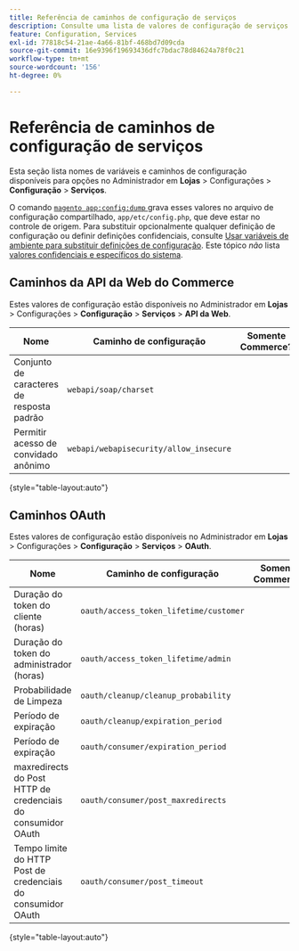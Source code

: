 ```yaml
---
title: Referência de caminhos de configuração de serviços
description: Consulte uma lista de valores de configuração de serviços.
feature: Configuration, Services
exl-id: 77818c54-21ae-4a66-81bf-468bd7d09cda
source-git-commit: 16e9396f19693436dfc7bdac78d84624a78f0c21
workflow-type: tm+mt
source-wordcount: '156'
ht-degree: 0%

---
```


# Referência de caminhos de configuração de serviços

Esta seção lista nomes de variáveis e caminhos de configuração disponíveis para opções no Administrador em **Lojas** > Configurações > **Configuração** > **Serviços**.

O comando [`magento app:config:dump` ](../cli/export-configuration.md) grava esses valores no arquivo de configuração compartilhado, `app/etc/config.php`, que deve estar no controle de origem. Para substituir opcionalmente qualquer definição de configuração ou definir definições confidenciais, consulte [Usar variáveis de ambiente para substituir definições de configuração](override-config-settings.md#environment-variables). Este tópico _não_ lista [valores confidenciais e específicos do sistema](config-reference-sens.md).

## Caminhos da API da Web do Commerce

Estes valores de configuração estão disponíveis no Administrador em **Lojas** > Configurações > **Configuração** > **Serviços** > **API da Web**.

| Nome | Caminho de configuração | Somente Commerce? |
|--------------|--------------|--------------|
| Conjunto de caracteres de resposta padrão | `webapi/soap/charset` | <!-- ![Not Commerce-only](/help/assets/configuration/red-x.png) --> |
| Permitir acesso de convidado anônimo | `webapi/webapisecurity/allow_insecure` | <!-- ![Not Commerce-only](/help/assets/configuration/red-x.png) --> |

{style="table-layout:auto"}

## Caminhos OAuth

Estes valores de configuração estão disponíveis no Administrador em **Lojas** > Configurações > **Configuração** > **Serviços** > **OAuth**.

| Nome | Caminho de configuração | Somente Commerce? |
|--------------|--------------|--------------|
| Duração do token do cliente (horas) | `oauth/access_token_lifetime/customer` | <!-- ![Not Commerce-only](/help/assets/configuration/red-x.png) --> |
| Duração do token do administrador (horas) | `oauth/access_token_lifetime/admin` | <!-- ![Not Commerce-only](/help/assets/configuration/red-x.png) --> |
| Probabilidade de Limpeza | `oauth/cleanup/cleanup_probability` | <!-- ![Not Commerce-only](/help/assets/configuration/red-x.png) --> |
| Período de expiração | `oauth/cleanup/expiration_period` | <!-- ![Not Commerce-only](/help/assets/configuration/red-x.png) --> |
| Período de expiração | `oauth/consumer/expiration_period` | <!-- ![Not Commerce-only](/help/assets/configuration/red-x.png) --> |
| maxredirects do Post HTTP de credenciais do consumidor OAuth | `oauth/consumer/post_maxredirects` | <!-- ![Not Commerce-only](/help/assets/configuration/red-x.png) --> |
| Tempo limite do HTTP Post de credenciais do consumidor OAuth | `oauth/consumer/post_timeout` | <!-- ![Not Commerce-only](/help/assets/configuration/red-x.png) --> |

{style="table-layout:auto"}
